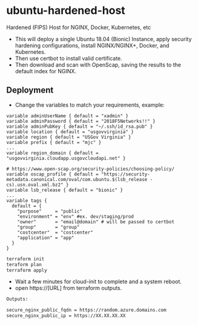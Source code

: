 # ubuntu-hardened-host
Hardened (FIPS) Host for NGINX, Docker, Kubernetes, etc

- This will deploy a single Ubuntu 18.04 (Bionic) Instance, apply security hardening configurations, install NGINX/NGINX+, Docker, and Kubernetes.  
- Then use certbot to install valid certificate.
- Then download and scan with OpenScap, saving the results to the default index for NGINX.

## Deployment

- Change the variables to match your requirements, example:

```hcl
variable adminUserName { default = "xadmin" }
variable adminPassword { default = "2018F5Networks!!" }
variable adminPubKey { default = "~/.ssh/id_rsa.pub" }
variable location { default = "usgovvirginia" }
variable region { default = "USGov Virginia" }
variable prefix { default = "mjc" }
...
variable region_domain { default = "usgovvirginia.cloudapp.usgovcloudapi.net" }

# https://www.open-scap.org/security-policies/choosing-policy/
variable oscap_profile { default = "https://security-metadata.canonical.com/oval/com.ubuntu.$(lsb_release -cs).usn.oval.xml.bz2" }
variable lsb_release { default = "bionic" }
...
variable tags {
  default = {
    "purpose"     = "public"
    "environment" = "env" #ex. dev/staging/prod
    "owner"       = "email@domain" # will be passed to certbot
    "group"       = "group"
    "costcenter"  = "costcenter"
    "application" = "app"
  }
}
```

```bash
terraform init
teraform plan
terraform apply
```

- Wait a few minutes for cloud-init to complete and a system reboot.
- open https://[URL] from terraform outputs.

```bash
Outputs:

secure_nginx_public_fqdn = https://random.azure.domains.com
secure_nginx_public_ip = https://XX.XX.XX.XX
```
